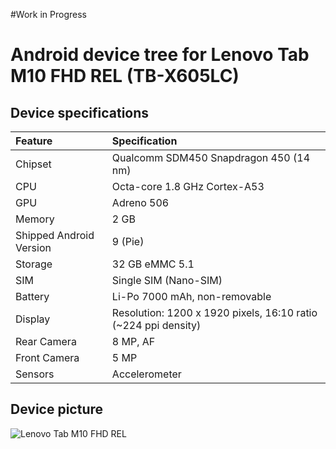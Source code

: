 #Work in Progress
# Android device tree for Lenovo Tab M10 FHD REL (TB-X605LC)

## Device specifications

| Feature                 | Specification                                                                  |
| :---------------------- | :------------------------------------------------------------------------------|
| Chipset                 | Qualcomm SDM450 Snapdragon 450 (14 nm)                                         |
| CPU                     | Octa-core 1.8 GHz Cortex-A53                                                   |
| GPU                     | Adreno 506                                                                     |
| Memory                  | 2 GB                                                                           |
| Shipped Android Version | 9 (Pie)                                                                        |
| Storage                 | 32 GB eMMC 5.1                                                                 |
| SIM                     | Single SIM (Nano-SIM)                                                          |
| Battery                 | Li-Po 7000 mAh, non-removable                                                  |
| Display                 | Resolution: 1200 x 1920 pixels, 16:10 ratio (~224 ppi density)                 |
| Rear Camera             | 8 MP, AF                                                                       |
| Front Camera            | 5 MP                                                                           |
| Sensors                 | Accelerometer                                                                  |

## Device picture

![Lenovo Tab M10 FHD REL](https://fdn2.gsmarena.com/vv/pics/lenovo/lenovo-m10-fhd-rel-1.jpg)
